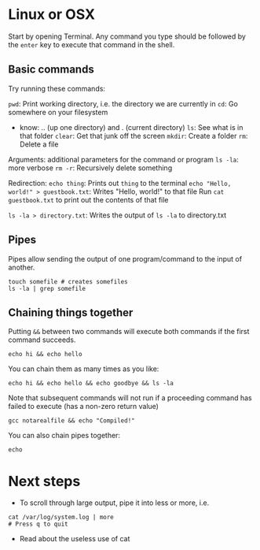 # Linux or OSX

Start by opening Terminal. Any command you type should be followed by the `enter` key to execute that command in the shell.

## Basic commands

Try running these commands:

`pwd`: Print working directory, i.e. the directory we are currently in
`cd`: Go somewhere on your filesystem
- know: .. (up one directory) and . (current directory)
`ls`: See what is in that folder
`clear`: Get that junk off the screen
`mkdir`: Create a folder
`rm`: Delete a file

Arguments: additional parameters for the command or program
`ls -la`: more verbose
`rm -r`: Recursively delete something

Redirection:
`echo thing`: Prints out `thing` to the terminal
`echo "Hello, world!" > guestbook.txt`: Writes "Hello, world!" to that file
Run `cat guestbook.txt` to print out the contents of that file

`ls -la > directory.txt`: Writes the output of `ls -la` to directory.txt

## Pipes

Pipes allow sending the output of one program/command to the input of another.

```
touch somefile # creates somefiles
ls -la | grep somefile
```

## Chaining things together

Putting `&&` between two commands will execute both commands if the first command succeeds.

```
echo hi && echo hello
```

You can chain them as many times as you like:
```
echo hi && echo hello && echo goodbye && ls -la
```

Note that subsequent commands will not run if a proceeding command has failed to execute (has a non-zero return value)

```
gcc notarealfile && echo "Compiled!"
```

You can also chain pipes together:

```
echo
```

# Next steps

* To scroll through large output, pipe it into less or more, i.e.
```
cat /var/log/system.log | more
# Press q to quit
```
* Read about the useless use of cat

